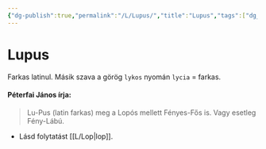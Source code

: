 ```yaml
---
{"dg-publish":true,"permalink":"/L/Lupus/","title":"Lupus","tags":["dg_uploaded"],"created":"2023-12-03T04:16","updated":"2023-12-03T04:16"}
---
```



# Lupus

Farkas latinul.  Másik szava a görög `lykos` nyomán `lycia` = farkas.  

#### Péterfai János írja:

> Lu-Pus (latin farkas) meg a Lopós mellett Fényes-Fős is. Vagy esetleg Fény-Lábú.  
- Lásd folytatást [[L/Lop\|lop]].  
